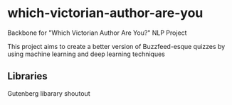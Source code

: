 # which-victorian-author-are-you
Backbone for "Which Victorian Author Are You?" NLP Project

This project aims to create a better version of Buzzfeed-esque quizzes by using machine learning and deep learning techniques





## Libraries 

Gutenberg libarary shoutout
